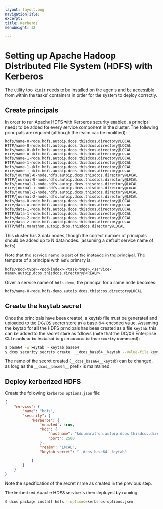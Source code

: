 ```yaml
---
layout: layout.pug
navigationTitle: 
excerpt:
title: Kerberos
menuWeight: 22

---
```


<!-- This source repo for this topic is https://github.com/mesosphere/dcos-commons -->


# Setting up Apache Hadoop Distributed File System (HDFS) with Kerberos

The utility tool `kinit` needs to be installed on the agents and be accessible from within the tasks' containers in order for the system to deploy correctly.

## Create principals

In order to run Apache HDFS with Kerberos security enabled, a principal needs to be added for every service component in the cluster. The following principals are required (although the realm can be modified):
```
hdfs/name-0-node.hdfs.autoip.dcos.thisdcos.directory@LOCAL
HTTP/name-0-node.hdfs.autoip.dcos.thisdcos.directory@LOCAL
hdfs/name-0-zkfc.hdfs.autoip.dcos.thisdcos.directory@LOCAL
HTTP/name-0-zkfc.hdfs.autoip.dcos.thisdcos.directory@LOCAL
hdfs/name-1-node.hdfs.autoip.dcos.thisdcos.directory@LOCAL
HTTP/name-1-node.hdfs.autoip.dcos.thisdcos.directory@LOCAL
hdfs/name-1-zkfc.hdfs.autoip.dcos.thisdcos.directory@LOCAL
HTTP/name-1-zkfc.hdfs.autoip.dcos.thisdcos.directory@LOCAL
hdfs/journal-0-node.hdfs.autoip.dcos.thisdcos.directory@LOCAL
HTTP/journal-0-node.hdfs.autoip.dcos.thisdcos.directory@LOCAL
hdfs/journal-1-node.hdfs.autoip.dcos.thisdcos.directory@LOCAL
HTTP/journal-1-node.hdfs.autoip.dcos.thisdcos.directory@LOCAL
hdfs/journal-2-node.hdfs.autoip.dcos.thisdcos.directory@LOCAL
HTTP/journal-2-node.hdfs.autoip.dcos.thisdcos.directory@LOCAL
hdfs/data-0-node.hdfs.autoip.dcos.thisdcos.directory@LOCAL
HTTP/data-0-node.hdfs.autoip.dcos.thisdcos.directory@LOCAL
hdfs/data-1-node.hdfs.autoip.dcos.thisdcos.directory@LOCAL
HTTP/data-1-node.hdfs.autoip.dcos.thisdcos.directory@LOCAL
hdfs/data-2-node.hdfs.autoip.dcos.thisdcos.directory@LOCAL
HTTP/data-2-node.hdfs.autoip.dcos.thisdcos.directory@LOCAL
HTTP/hdfs.marathon.autoip.dcos.thisdcos.directory@LOCAL
```
This cluster has 3 data nodes, though the correct number of principals should be added up to N data nodes.
(assuming a default service name of `hdfs`)

Note that the service name is part of the instance in the principal. The template of a principal with `hdfs` primary is:
```
hdfs/<pod-type>-<pod-index>-<task-type>.<service-name>.autoip.dcos.thisdcos.directory@<REALM>
```
Given a service name of `hdfs-demo`, the principal for a name node becomes:
```
hdfs/name-0-node.hdfs-demo.autoip.dcos.thisdcos.directory@LOCAL
```

## Create the keytab secret

Once the principals have been created, a keytab file must be generated and uploaded to the DC/OS secret store as a base-64-encoded value. Assuming the keytab for **all** the HDFS principals has been created as a file `keytab`, this can be added to the secret store as follows (note that the DC/OS Enterprise CLI needs to be installed to gain access to the `security` command):
```bash
$ base64 -w keytab > keytab.base64
$ dcos security secrets create  __dcos_base64__keytab --value-file keytab.base64
```

The name of the secret created (`__dcos_base64__keytab`) can be changed, as long as the `__dcos__base64__` prefix is maintained.

## Deploy kerberized HDFS

Create the following `kerberos-options.json` file:
```json
{
    "service": {
        "name": "hdfs",
        "security": {
            "kerberos": {
                "enabled": true,
                "kdc": {
                    "hostname": "kdc.marathon.autoip.dcos.thisdcos.directory",
                    "port": 2500
                },
                "realm": "LOCAL",
                "keytab_secret": "__dcos_base64__keytab"

            }
        }
    }
}
```
Note the specification of the secret name as created in the previous step.

The kerberized Apache HDFS service is then deployed by running:
```bash
$ dcos package install hdfs --options=kerberos-options.json
```
